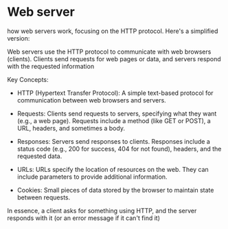 # Web server

how web servers work, focusing on the HTTP protocol. Here's a simplified version:

Web servers use the HTTP protocol to communicate with web browsers (clients). Clients send requests for web pages or data, and servers respond with the requested information

Key Concepts:
* HTTP (Hypertext Transfer Protocol): A simple text-based protocol for communication between web browsers and servers.
* Requests: Clients send requests to servers, specifying what they want (e.g., a web page). Requests include a method (like GET or POST), a URL, headers, and sometimes a body.
* Responses: Servers send responses to clients. Responses include a status code (e.g., 200 for success, 404 for not found), headers, and the requested data.

* URLs: URLs specify the location of resources on the web. They can include parameters to provide additional information.

* Cookies: Small pieces of data stored by the browser to maintain state between requests.

In essence, a client asks for something using HTTP, and the server responds with it (or an error message if it can't find it)


